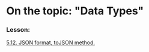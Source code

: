 # On the topic: "Data Types"

### Lesson:

[5.12. JSON format, toJSON method.](https://learn.javascript.ru/json)
